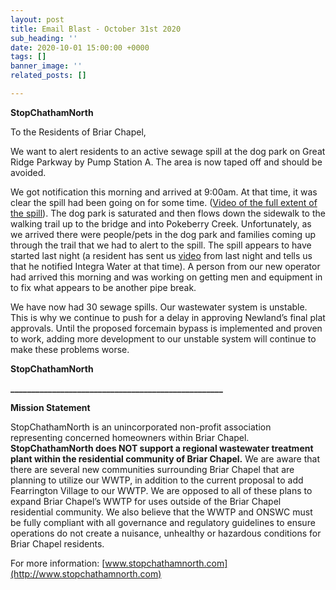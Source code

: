 ```yaml
---
layout: post
title: Email Blast - October 31st 2020
sub_heading: ''
date: 2020-10-01 15:00:00 +0000
tags: []
banner_image: ''
related_posts: []

---
```

**StopChathamNorth**

To the Residents of Briar Chapel,

We want to alert residents to an active sewage spill at the dog park on Great Ridge Parkway by Pump Station A. The area is now taped off and should be avoided.

We got notification this morning and arrived at 9:00am. At that time, it was clear the spill had been going on for some time. ([Video of the full extent of the spill](https://drive.google.com/file/d/1tuPKaQLk5oVFG6tHRNJ-iOFmgyRfcXq3/view?usp=sharing)). The dog park is saturated and then flows down the sidewalk to the walking trail up to the bridge and into Pokeberry Creek. Unfortunately, as we arrived there were people/pets in the dog park and families coming up through the trail that we had to alert to the spill. The spill appears to have started last night (a resident has sent us [video](https://drive.google.com/file/d/1O7C0KN8CTqx_4X-sKf_CAG2b4nxmplm8/view?usp=sharing) from last night and tells us that he notified Integra Water at that time). A person from our new operator had arrived this morning and was working on getting men and equipment in to fix what appears to be another pipe break.

We have now had 30 sewage spills. Our wastewater system is unstable. This is why we continue to push for a delay in approving Newland’s final plat approvals. Until the proposed forcemain bypass is implemented and proven to work, adding more development to our unstable system will continue to make these problems worse.

**StopChathamNorth**

**___________________________________________________**

**Mission Statement**

StopChathamNorth is an unincorporated non-profit association representing concerned homeowners within Briar Chapel. **StopChathamNorth does NOT support a regional wastewater treatment plant within the residential community of Briar Chapel.** We are aware that there are several new communities surrounding Briar Chapel that are planning to utilize our WWTP, in addition to the current proposal to add Fearrington Village to our WWTP. We are opposed to all of these plans to expand Briar Chapel’s WWTP for uses outside of the Briar Chapel residential community. We also believe that the WWTP and ONSWC must be fully compliant with all governance and regulatory guidelines to ensure operations do not create a nuisance, unhealthy or hazardous conditions for Briar Chapel residents.

For more information: [www.stopchathamnorth.com](http://www.stopchathamnorth.com)